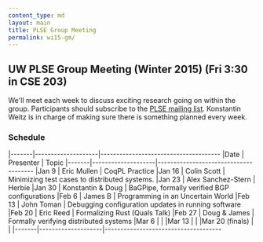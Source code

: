 ```yaml
---
content_type: md
layout: main
title: PLSE Group Meeting
permalink: wi15-gm/
---
```


## UW PLSE Group Meeting (Winter 2015) (Fri 3:30 in CSE 203)


We'll meet each week to discuss exciting research going on within the
group.  Participants should subscribe to the
[PLSE mailing list](https://mailman.cs.washington.edu/mailman/listinfo/plse).
Konstantin Weitz is in charge of making sure there is something planned every week.

### Schedule

|-------|--------------------|--------------------------------------
|Date   | Presenter          | Topic
|-------|--------------------|--------------------------------------
|Jan 9  | Eric Mullen        | CoqPL Practice
|Jan 16 | Colin Scott        | Minimizing test cases to distributed systems.
|Jan 23 | Alex Sanchez-Stern | Herbie
|Jan 30 | Konstantin & Doug  | BaGPipe, formally verified BGP configurations
|Feb 6  | James B            | Programming in an Uncertain World
|Feb 13 | John Toman         | Debugging configuration updates in running software
|Feb 20 | Eric Reed          | Formalizing Rust (Quals Talk) 
|Feb 27 | Doug & James       | Formally verifying distributed systems
|Mar 6  |                    |
|Mar 13 |                    |
|Mar 20 (finals) |                    |
|-------|--------------------|-------------------------------------
